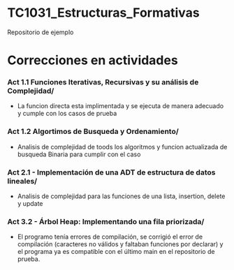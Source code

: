 # TC1031_Estructuras_Formativas

Repositorio de ejemplo

# Correcciones en actividades
 ### Act 1.1 Funciones Iterativas, Recursivas y su análisis de Complejidad/
* La funcion directa esta implimentada y se ejecuta de manera adecuado y cumple con los casos de prueba

 ### Act 1.2 Algortimos de Busqueda y Ordenamiento/
* Analisis de complejidad de toods los algoritmos y funcion actualizada de busqueda Binaria para cumplir con el caso
 
 ### Act 2.1 - Implementación de una ADT de estructura de datos lineales/
 * Analisis de complejidad para las funciones de una lista, insertion, delete y update
 
 ### Act 3.2 - Árbol Heap: Implementando una fila priorizada/
* El programo tenía errores de compilación, se corrigió el error de compilación (caracteres no válidos y faltaban funciones por declarar) y el programa ya es compatible con el último main en el repositorio de prueba.
